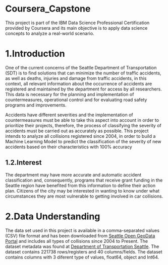 # Coursera_Capstone
<p> This project is part of the IBM Data Science Professional Certification provided by Coursera and its main objective is to apply data science concepts to analyze a real-world scenario. </p>

# 1.Introduction
<p>One of the current concerns of the Seattle Department of Transportation (SDT) is to find
solutions that can minimize the number of traffic accidents, as well as deaths, injuries and
damage from traffic accidents, in this context, all relevant information about the occurrence of
accidents are registered and maintained by the department for access by all researchers. This
data is necessary for the planning and implementation of countermeasures, operational control
and for evaluating road safety programs and improvements.</p>

<p>Accidents have different severities and the implementation of countermeasures must be able
to take this aspect into account in order to prioritize their projects, therefore, the process of
classifying the severity of accidents must be carried out as accurately as possible. This project
intends to analyze all collisions registered since 2004, in order to build a Machine Learning
Model to predict the classification of the severity of new accidents based on their characteristics
with 100% accuracy</p>

## 1.2.Interest
<p>
The department may have more accurate and automatic accident classification and, consequently, programs that receive grant funding in the Seattle region have benefited from this information to define their action plan. Citizens of the city may be interested in wanting to know under what circumstances they are most vulnerable to getting involved in car collisions.
</p>

# 2.Data Understanding

<p>
The data set used in this project is available in a comma-separated values (CSV) file format and has been downloaded from <a href="https://data-seattlecitygis.opendata.arcgis.com/datasets/5b5c745e0f1f48e7a53acec63a0022ab_0?geometry=-122.326%2C47.592%2C-122.318%2C47.594" target="_blank">Seattle Open GeoData Portal</a> and includes all types of collisions since 2004 to Present. The dataset metadata was found at <a href="https://www.seattle.gov/Documents/Departments/SDOT/GIS/Collisions_OD.pdf" target="_blank"> Department of Transportation Seattle</a>.
The dataset contains 221738 rows/registers and 40 columns/fields. The dataset contains columns with 3 diferent type of values, float64, object and Int64.
</p>
